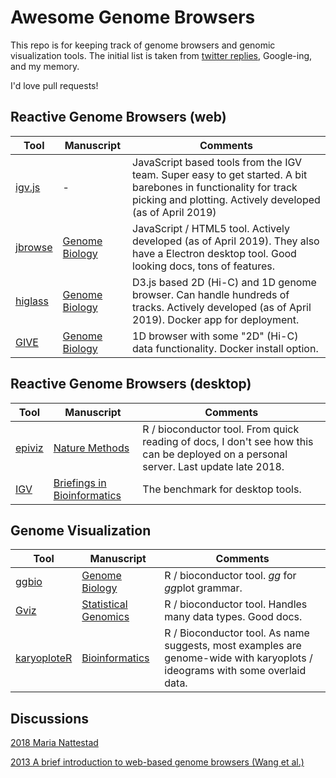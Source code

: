 # Awesome Genome Browsers

This repo is for keeping track of genome browsers and genomic visualization tools. The initial list is taken from [twitter replies](https://twitter.com/David_McGaughey/status/1122878399159119872), Google-ing, and my memory.

I'd love pull requests!

## Reactive Genome Browsers (web)
Tool | Manuscript | Comments
---  | ---- | ----
[igv.js](https://github.com/igvteam/igv.js/) | - | JavaScript based tools from the IGV team. Super easy to get started. A bit barebones in functionality for track picking and plotting. Actively developed (as of April 2019)
[jbrowse](https://jbrowse.org) | [Genome Biology](https://www.ncbi.nlm.nih.gov/pubmed/27072794) | JavaScript / HTML5 tool. Actively developed (as of April 2019). They also have a Electron desktop tool. Good looking docs, tons of features. 
[higlass](http://higlass.io) | [Genome Biology](https://genomebiology.biomedcentral.com/articles/10.1186/s13059-018-1486-1) | D3.js based 2D (Hi-C) and 1D genome browser. Can handle hundreds of tracks. Actively developed (as of April 2019). Docker app for deployment. 
[GIVE](https://www.givengine.org) | [Genome Biology](https://genomebiology.biomedcentral.com/articles/10.1186/s13059-018-1465-6) | 1D browser with some "2D" (Hi-C) data functionality. Docker install option. 

## Reactive Genome Browsers (desktop)
Tool | Manuscript | Comments
--- | ---- | ----
[epiviz](https://epiviz.github.io) | [Nature Methods](https://www.ncbi.nlm.nih.gov/entrez/eutils/elink.fcgi?dbfrom=pubmed&retmode=ref&cmd=prlinks&id=25086505) | R / bioconductor tool. From quick reading of docs, I don't see how this can be deployed on a personal server. Last update late 2018. 
[IGV](https://software.broadinstitute.org/software/igv/) | [Briefings in Bioinformatics](https://academic.oup.com/bib/article/14/2/178/208453/Integrative-Genomics-Viewer-IGV-high-performance?searchresult=1) | The benchmark for desktop tools. 

## Genome Visualization 
Tool | Manuscript | Comments
--- | ---- | ----
[ggbio](https://bioconductor.org/packages/release/bioc/html/ggbio.html) |  [Genome Biology](https://genomebiology.biomedcentral.com/articles/10.1186/gb-2012-13-8-r77) | R / bioconductor tool. *gg* for *gg*plot grammar. 
[Gviz](http://bioconductor.org/packages/release/bioc/html/Gviz.html) | [Statistical Genomics](https://link.springer.com/protocol/10.1007%2F978-1-4939-3578-9_16) | R / bioconductor tool. Handles many data types. Good docs. 
[karyoploteR](https://bioconductor.org/packages/release/bioc/html/karyoploteR.html) | [Bioinformatics](https://academic.oup.com/bioinformatics/article/33/19/3088/3857734) |  R / Bioconductor tool. As name suggests, most examples are genome-wide with karyoplots / ideograms with some overlaid data. 

## Discussions
[2018 Maria Nattestad](https://medium.com/@Marianattestad/one-genome-browser-to-rule-them-all-cc41e2daccd7)

[2013 A brief introduction to web-based genome browsers (Wang et al.)](https://academic.oup.com/bib/article/14/2/131/208726)
